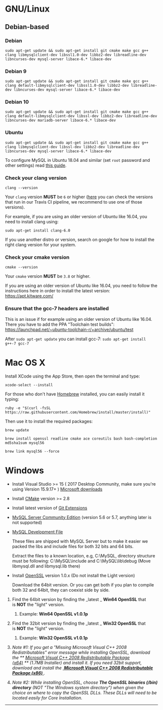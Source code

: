 # GNU/Linux
## Debian-based

### Debian

`sudo apt-get update && sudo apt-get install git cmake make gcc g++ clang libmysqlclient-dev libssl1.0-dev libbz2-dev libreadline-dev libncurses-dev mysql-server libace-6.* libace-dev`

### Debian 9

`sudo apt-get update && sudo apt-get install git cmake make gcc g++ clang default-libmysqlclient-dev libssl1.0-dev libbz2-dev libreadline-dev libncurses-dev mysql-server libace-6.* libace-dev`

### Debian 10

`sudo apt-get update && sudo apt-get install git cmake make gcc g++ clang default-libmysqlclient-dev libssl-dev libbz2-dev libreadline-dev libncurses-dev mariadb-server libace-6.* libace-dev`

### Ubuntu
`sudo apt-get update && sudo apt-get install git cmake make gcc g++ clang libmysqlclient-dev libssl-dev libbz2-dev libreadline-dev libncurses-dev mysql-server libace-6.* libace-dev`

To configure MySQL in Ubuntu 18.04 and similar (set `root` password and other settings) read [this guide](https://www.digitalocean.com/community/tutorials/how-to-install-mysql-on-ubuntu-18-04).

### Check your clang version

`clang --version`

Your `clang` version **MUST** be `6` or higher ([here](http://www.azerothcore.org/wiki/travis-build) you can check the versions that run in our Travis CI pipeline, we recommend to use one of those versions).

For example, if you are using an older version of Ubuntu like 16.04, you need to install clang using:

`sudo apt-get install clang-6.0`

If you use another distro or version, search on google for how to install the right clang version for your system.

### Check your cmake version

`cmake --version`

Your `cmake` version **MUST** be `3.8` or higher.

If you are using an older version of Ubuntu like 16.04, you need to follow the instructions here in order to install the latest version:
https://apt.kitware.com/

### Ensure that the gcc-7 headers are installed

This is an issue if for example using an older version of Ubuntu like 16.04. There you have to add the PPA "Toolchain test builds":
https://launchpad.net/~ubuntu-toolchain-r/+archive/ubuntu/test

After `sudo apt-get update` you can install gcc-7: `sudo apt-get install g++-7 gcc-7`


# Mac OS X

Install XCode using the App Store, then open the terminal and type:

`xcode-select --install` 

For those who don't have [Homebrew](http://brew.sh/) installed, you can easily install it typing:

`ruby -e "$(curl -fsSL https://raw.githubusercontent.com/Homebrew/install/master/install)"`

Then use it to install the required packages:

`brew update`

`brew install openssl readline cmake ace coreutils bash bash-completion md5sha1sum mysql56`

`brew link mysql56 --force`

# Windows

* Install Visual Studio >= 15 ( 2017 Desktop Community, make sure you're using Version 15.9.17+ ) [Microsoft downloads](https://www.visualstudio.com/thank-you-downloading-visual-studio/?sku=Community&rel=15)

* Install [CMake](https://cmake.org/) version >= 2.8  

* Install latest version of [Git Extensions](https://git-scm.com/download/win)

* [MySQL Server Community Edition](http://dev.mysql.com/downloads/mysql/5.6.html) (version 5.6 or 5.7, anything later is not supported)

* [MySQL Development File](https://docs.google.com/uc?id=0B1fF5EIDoF1fWjYwQ1FCNUJmMWc&export=download)
  
  These files are shipped with MySQL Server but to make it easier we packed the libs and include files for both 32 bits and 64 bits.

  Extract the files to a known location, e.g, C:\MySQL, directory structure must be following: C:\MySQL\include and C:\MySQL\lib\debug (Move libmysql.dll and libmysql.lib there) 

* Install [OpenSSL](http://www.slproweb.com/products/Win32OpenSSL.html) version 1.0.x (Do not install the Light version) 
  
  Download the 64bit version. Or you can get both if you plan to compile both 32 and 64bit, they can coexist side by side.

1. Find the 64bit version by finding the _latest _ **Win64 OpenSSL** that is **NOT** the "light" version.
    1. Example: **Win64 OpenSSL v1.0.1p**

2. Find the 32bit version by finding the _latest _ **Win32 OpenSSL** that is **NOT** the "light" version.
    1. Example: **Win32 OpenSSL v1.0.1p**

3. _Note #1: If you get a "Missing Microsoft Visual C++ 2008 Redistributables" error message while installing OpenSSL, download the ** [Microsoft Visual C++ 2008 Redistributable Package (x64)](http://www.microsoft.com/en-us/download/details.aspx?id=29) ** (1.7MB Installer) and install it. If you need 32bit support, download and install the [ **Microsoft Visual C++ 2008 Redistributable Package (x86)** ](http://www.microsoft.com/en-us/download/details.aspx?id=15336)._
4. _Note #2: While installing OpenSSL, choose **The OpenSSL binaries (/bin) directory** (NOT "The Windows system directory") when given the choice on where to copy the OpenSSL DLLs. These DLLs will need to be located easily for Core Installation._

***
